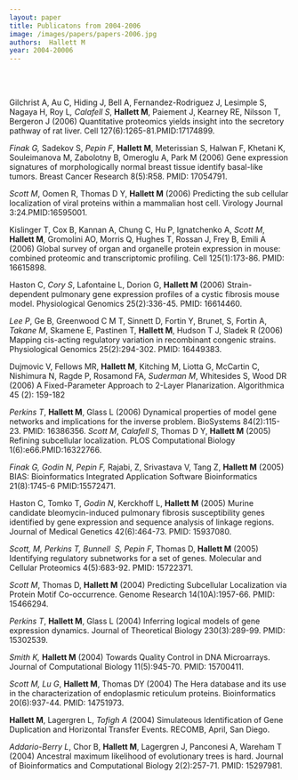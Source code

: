```yaml
---
layout: paper
title: Publicatons from 2004-2006
image: /images/papers/papers-2006.jpg
authors:  Hallett M  
year: 2004-20006
---
```



<br> <br>



Gilchrist A, Au C, Hiding J, Bell A, Fernandez-Rodriguez J, Lesimple S, Nagaya H, Roy L<em>, Calafell S</em>, <strong>Hallett M</strong>, Paiement J, Kearney RE, Nilsson T, Bergeron J (2006) Quantitative proteomics yields insight into the secretory pathway of rat liver. Cell 127(6):1265-81.PMID:17174899. 

<em>Finak G,</em> Sadekov S, <em>Pepin F</em>, <strong>Hallett M</strong>, Meterissian S, Halwan F, Khetani K, Souleimanova M, Zabolotny B, Omeroglu A, Park M (2006) Gene expression signatures of morphologically normal breast tissue identify basal-like tumors. Breast Cancer Research 8(5):R58. PMID: 17054791. 


<em>Scott M</em>, Oomen R, Thomas D Y, <strong>Hallett M</strong> (2006) Predicting the sub cellular localization of viral proteins within a mammalian host cell. Virology Journal 3:24.PMID:16595001.


Kislinger T, Cox B, Kannan A, Chung C, Hu P, Ignatchenko A, <em>Scott M</em>, <strong>Hallett M</strong>, Gromolini AO, Morris Q, Hughes T, Rossan J, Frey B, Emili A (2006) Global survey of organ and organelle protein expression in mouse: combined proteomic and transcriptomic profiling. Cell 125(1):173-86. PMID: 16615898.


Haston C, <em>Cory S</em>, Lafontaine L, Dorion G, <strong>Hallett M</strong> (2006) Strain-dependent pulmonary gene expression profiles of a cystic fibrosis mouse model. Physiological Genomics 25(2):336-45. PMID: 16614460. 

<em>Lee P</em>, Ge B, Greenwood C M T, Sinnett D, Fortin Y, Brunet, S, Fortin A, <em>Takane M</em>, Skamene E, Pastinen T, <strong>Hallett M</strong>, Hudson T J, Sladek R (2006) Mapping cis-acting regulatory variation in recombinant congenic strains. Physiological Genomics 25(2):294-302. PMID: 16449383. 

Dujmovic V, Fellows MR, <strong>Hallett M</strong>, Kitching M, Liotta G, McCartin C, Nishimura N, Ragde P, Rosamond FA, <em>Suderman M</em>, Whitesides S, Wood DR (2006) A Fixed-Parameter Approach to 2-Layer Planarization. Algorithmica 45 (2): 159-182

<em>Perkins T</em>, <strong>Hallett M</strong>, Glass L (2006) Dynamical properties of model gene networks and implications for the inverse problem. BioSystems 84(2):115-23. PMID: 16386356.
<em>Scott M</em>, <em>Calafell S</em>, Thomas D Y, <strong>Hallett M</strong> (2005) Refining subcellular localization. PLOS Computational Biology 1(6):e66.PMID:16322766. 


<em>Finak G, Godin N, Pepin F, </em>Rajabi, Z, Srivastava V, Tang Z, <strong>Hallett M</strong> (2005) BIAS: Bioinformatics Integrated Application Software Bioinformatics 21(8):1745-6 PMID:15572471. 


Haston C, Tomko T, <em>Godin N</em>, Kerckhoff L, <strong>Hallett M</strong> (2005) Murine candidate bleomycin-induced pulmonary fibrosis susceptibility genes identified by gene expression and sequence analysis of linkage regions. Journal of Medical Genetics 42(6):464-73. PMID: 15937080. 


<em>Scott, M, Perkins T, Bunnell  S, Pepin F</em>, Thomas D, <strong>Hallett M</strong> (2005) Identifying regulatory subnetworks for a set of genes. Molecular and Cellular Proteomics 4(5):683-92. PMID: 15722371. 



<em>Scott M</em>, Thomas D, <strong>Hallett M</strong> (2004) Predicting Subcellular Localization via Protein Motif Co-occurrence. Genome Research 14(10A):1957-66. PMID: 15466294. 


<em>Perkins T</em>, <strong>Hallett M</strong>, Glass L (2004) Inferring logical models of gene expression dynamics. Journal of Theoretical Biology 230(3):289-99. PMID: 15302539. 


<em>Smith K,</em> <strong>Hallett M</strong> (2004) Towards Quality Control in DNA Microarrays. Journal of Computational Biology 11(5):945-70. PMID: 15700411. 


<em>Scott M, Lu G</em>, <strong>Hallett M</strong>, Thomas DY (2004) The Hera database and its use in the characterization of endoplasmic reticulum proteins. Bioinformatics 20(6):937-44. PMID: 14751973.


<strong>Hallett M</strong>, Lagergren L, <em>Tofigh A</em> (2004) Simulateous Identification of Gene Duplication and Horizontal Transfer Events. RECOMB, April, San Diego.


<em>Addario-Berry L</em>, Chor B, <strong>Hallett M</strong>, Lagergren J, Panconesi A, Wareham T (2004) Ancestral maximum likelihood of evolutionary trees is hard. Journal of Bioinformatics and Computational Biology 2(2):257-71. PMID: 15297981. 

